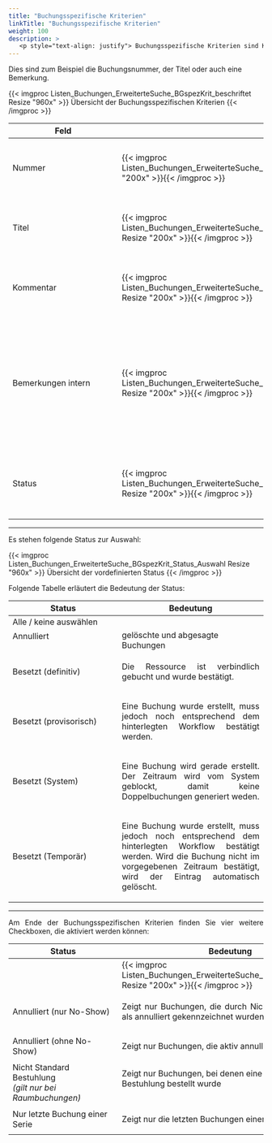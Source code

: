 ```yaml
---
title: "Buchungsspezifische Kriterien"
linkTitle: "Buchungsspezifische Kriterien"
weight: 100
description: >
   <p style="text-align: justify"> Buchungsspezifische Kriterien sind Kriterien, die sich direkt auf die Buchung beziehen. </p>
---
```

Dies sind zum Beispiel die Buchungsnummer, der Titel oder auch eine Bemerkung.

 {{< imgproc Listen_Buchungen_ErweiterteSuche_BGspezKrit_beschriftet Resize "960x" >}}
Übersicht der Buchungsspezifischen Kriterien 
{{< /imgproc >}}

 |<div style="width:200px">Feld</div>|<div style="width:200px"></div>|Funktion|
 |---|---|---|
 |Nummer|{{< imgproc Listen_Buchungen_ErweiterteSuche_BGspezKrit_Nr Resize "200x" >}}{{< /imgproc >}}|<p style="text-align: justify">Hier können Sie die individuelle Buchungsnummer eintragen.</p>|
 |Titel|{{< imgproc Listen_Buchungen_ErweiterteSuche_BGspezKrit_Titel Resize "200x" >}}{{< /imgproc >}}|<p style="text-align: justify">Hier können Sie den Titel der Buchung eintragen</p>|
 |Kommentar|{{< imgproc Listen_Buchungen_ErweiterteSuche_BGspezKrit_Kom Resize "200x" >}}{{< /imgproc >}}|<p style="text-align: justify">Suchen Sie anhand einer eingetragene Bemerkung.</p>|
 |Bemerkungen intern|{{< imgproc Listen_Buchungen_ErweiterteSuche_BGspezKrit_BemIntern Resize "200x" >}}{{< /imgproc >}}|<p style="text-align: justify">Suchen Sie anhand einer eingefügten internen Bemerkung. </br> *Interne Bemerkungen sind nur für berechtigte Personenkreise sichtbar.*|
 |Status|{{< imgproc Listen_Buchungen_ErweiterteSuche_BGspezKrit_Status Resize "200x" >}}{{< /imgproc >}}|<p style="text-align: justify">Den Status können Sie über die Schnellauswahl wählen.</p>|
 ---

Es stehen folgende Status zur Auswahl:
</br>

{{< imgproc Listen_Buchungen_ErweiterteSuche_BGspezKrit_Status_Auswahl Resize "960x" >}} 
Übersicht der vordefinierten Status {{< /imgproc >}}

Folgende Tabelle erläutert die Bedeutung der Status:

 |<div style="width:200px">Status</div>|Bedeutung|
 |---|---|
 |Alle / keine auswählen||<p style="text-align: justify">Die Suche berücksicht jeden/keinen Status|
 |Annulliert </p>|gelöschte und abgesagte Buchungen|
 |Besetzt (definitiv)|<p style="text-align: justify">Die Ressource ist verbindlich gebucht und wurde bestätigt.</p>|
 |Besetzt (provisorisch)|<p style="text-align: justify">Eine Buchung wurde erstellt, muss jedoch noch entsprechend dem hinterlegten Workflow bestätigt werden.</p>|
 |Besetzt (System)|<p style="text-align: justify">Eine Buchung wird gerade erstellt. Der Zeitraum wird vom System geblockt, damit keine Doppelbuchungen generiert weden.</p>|
 |Besetzt (Temporär)|<p style="text-align: justify"> Eine Buchung wurde erstellt, muss jedoch noch entsprechend dem hinterlegten Workflow bestätigt werden. Wird die Buchung nicht im vorgegebenen Zeitraum bestätigt, wird der Eintrag automatisch gelöscht. </p>|
 ---

<!-- Thema Slot vorerst außenvor -->

<p style="text-align: justify">
 Am Ende der Buchungsspezifischen Kriterien finden Sie vier weitere Checkboxen, die aktiviert werden können: </p>

|<div style="width:200px">Status</div>|Bedeutung|
 |---|---|
 ||{{< imgproc Listen_Buchungen_ErweiterteSuche_BGspezKrit_Checkb Resize "200x" >}}{{< /imgproc >}}|
 |Annulliert (nur No-Show)|<p style="text-align: justify">Zeigt nur Buchungen, die durch Nichtinanspruchnahme als annulliert gekennzeichnet wurden </p>|
 |Annulliert (ohne No-Show)|<p style="text-align: justify">Zeigt nur Buchungen, die aktiv annulliert wurden|
 |Nicht Standard Bestuhlung <br/> *(gilt nur bei Raumbuchungen)*|Zeigt nur Buchungen, bei denen eine individuelle Bestuhlung bestellt wurde </p>|
 |Nur letzte Buchung einer Serie|<p style="text-align: justify">Zeigt nur die letzten Buchungen einer Buchungsserien</p>|